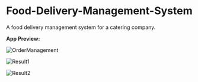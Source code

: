 # Food-Delivery-Management-System
A food delivery management system for a catering company.

**App Preview:**

![OrderManagement](https://user-images.githubusercontent.com/92268035/224724259-3c411555-cdec-4ae1-90db-285e844c51b0.png)

![Result1](https://user-images.githubusercontent.com/92268035/224724431-62cdabe2-169b-4e5e-9177-aa9bcbe1f4b8.png)

![Result2](https://user-images.githubusercontent.com/92268035/224724444-6d46c95c-e407-4049-a3a5-11d2d5ab8b43.png)
